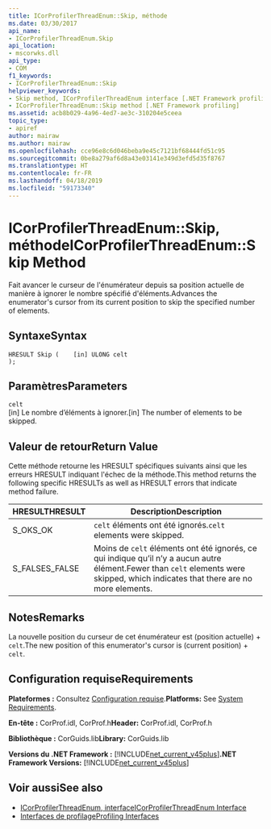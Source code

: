 ```yaml
---
title: ICorProfilerThreadEnum::Skip, méthode
ms.date: 03/30/2017
api_name:
- ICorProfilerThreadEnum.Skip
api_location:
- mscorwks.dll
api_type:
- COM
f1_keywords:
- ICorProfilerThreadEnum::Skip
helpviewer_keywords:
- Skip method, ICorProfilerThreadEnum interface [.NET Framework profiling]
- ICorProfilerThreadEnum::Skip method [.NET Framework profiling]
ms.assetid: acb8b029-4a96-4ed7-ae3c-310204e5ceea
topic_type:
- apiref
author: mairaw
ms.author: mairaw
ms.openlocfilehash: cce96e8c6d046beba9e45c7121bf68444fd51c95
ms.sourcegitcommit: 0be8a279af6d8a43e03141e349d3efd5d35f8767
ms.translationtype: HT
ms.contentlocale: fr-FR
ms.lasthandoff: 04/18/2019
ms.locfileid: "59173340"
---
```

# <a name="icorprofilerthreadenumskip-method"></a><span data-ttu-id="2e96e-102">ICorProfilerThreadEnum::Skip, méthode</span><span class="sxs-lookup"><span data-stu-id="2e96e-102">ICorProfilerThreadEnum::Skip Method</span></span>
<span data-ttu-id="2e96e-103">Fait avancer le curseur de l'énumérateur depuis sa position actuelle de manière à ignorer le nombre spécifié d'éléments.</span><span class="sxs-lookup"><span data-stu-id="2e96e-103">Advances the enumerator's cursor from its current position to skip the specified number of elements.</span></span>  
  
## <a name="syntax"></a><span data-ttu-id="2e96e-104">Syntaxe</span><span class="sxs-lookup"><span data-stu-id="2e96e-104">Syntax</span></span>  
  
```  
HRESULT Skip (    [in] ULONG celt  
);  
```  
  
## <a name="parameters"></a><span data-ttu-id="2e96e-105">Paramètres</span><span class="sxs-lookup"><span data-stu-id="2e96e-105">Parameters</span></span>  
 `celt`  
 <span data-ttu-id="2e96e-106">[in] Le nombre d’éléments à ignorer.</span><span class="sxs-lookup"><span data-stu-id="2e96e-106">[in] The number of elements to be skipped.</span></span>  
  
## <a name="return-value"></a><span data-ttu-id="2e96e-107">Valeur de retour</span><span class="sxs-lookup"><span data-stu-id="2e96e-107">Return Value</span></span>  
 <span data-ttu-id="2e96e-108">Cette méthode retourne les HRESULT spécifiques suivants ainsi que les erreurs HRESULT indiquant l'échec de la méthode.</span><span class="sxs-lookup"><span data-stu-id="2e96e-108">This method returns the following specific HRESULTs as well as HRESULT errors that indicate method failure.</span></span>  
  
|<span data-ttu-id="2e96e-109">HRESULT</span><span class="sxs-lookup"><span data-stu-id="2e96e-109">HRESULT</span></span>|<span data-ttu-id="2e96e-110">Description</span><span class="sxs-lookup"><span data-stu-id="2e96e-110">Description</span></span>|  
|-------------|-----------------|  
|<span data-ttu-id="2e96e-111">S_OK</span><span class="sxs-lookup"><span data-stu-id="2e96e-111">S_OK</span></span>|<span data-ttu-id="2e96e-112">`celt` éléments ont été ignorés.</span><span class="sxs-lookup"><span data-stu-id="2e96e-112">`celt` elements were skipped.</span></span>|  
|<span data-ttu-id="2e96e-113">S_FALSE</span><span class="sxs-lookup"><span data-stu-id="2e96e-113">S_FALSE</span></span>|<span data-ttu-id="2e96e-114">Moins de `celt` éléments ont été ignorés, ce qui indique qu’il n’y a aucun autre élément.</span><span class="sxs-lookup"><span data-stu-id="2e96e-114">Fewer than `celt` elements were skipped, which indicates that there are no more elements.</span></span>|  
  
## <a name="remarks"></a><span data-ttu-id="2e96e-115">Notes</span><span class="sxs-lookup"><span data-stu-id="2e96e-115">Remarks</span></span>  
 <span data-ttu-id="2e96e-116">La nouvelle position du curseur de cet énumérateur est (position actuelle) + `celt`.</span><span class="sxs-lookup"><span data-stu-id="2e96e-116">The new position of this enumerator's cursor is (current position) + `celt`.</span></span>  
  
## <a name="requirements"></a><span data-ttu-id="2e96e-117">Configuration requise</span><span class="sxs-lookup"><span data-stu-id="2e96e-117">Requirements</span></span>  
 <span data-ttu-id="2e96e-118">**Plateformes :** Consultez [Configuration requise](../../../../docs/framework/get-started/system-requirements.md).</span><span class="sxs-lookup"><span data-stu-id="2e96e-118">**Platforms:** See [System Requirements](../../../../docs/framework/get-started/system-requirements.md).</span></span>  
  
 <span data-ttu-id="2e96e-119">**En-tête :** CorProf.idl, CorProf.h</span><span class="sxs-lookup"><span data-stu-id="2e96e-119">**Header:** CorProf.idl, CorProf.h</span></span>  
  
 <span data-ttu-id="2e96e-120">**Bibliothèque :** CorGuids.lib</span><span class="sxs-lookup"><span data-stu-id="2e96e-120">**Library:** CorGuids.lib</span></span>  
  
 <span data-ttu-id="2e96e-121">**Versions du .NET Framework :** [!INCLUDE[net_current_v45plus](../../../../includes/net-current-v45plus-md.md)]</span><span class="sxs-lookup"><span data-stu-id="2e96e-121">**.NET Framework Versions:** [!INCLUDE[net_current_v45plus](../../../../includes/net-current-v45plus-md.md)]</span></span>  
  
## <a name="see-also"></a><span data-ttu-id="2e96e-122">Voir aussi</span><span class="sxs-lookup"><span data-stu-id="2e96e-122">See also</span></span>

- [<span data-ttu-id="2e96e-123">ICorProfilerThreadEnum, interface</span><span class="sxs-lookup"><span data-stu-id="2e96e-123">ICorProfilerThreadEnum Interface</span></span>](../../../../docs/framework/unmanaged-api/profiling/icorprofilerthreadenum-interface.md)
- [<span data-ttu-id="2e96e-124">Interfaces de profilage</span><span class="sxs-lookup"><span data-stu-id="2e96e-124">Profiling Interfaces</span></span>](../../../../docs/framework/unmanaged-api/profiling/profiling-interfaces.md)
